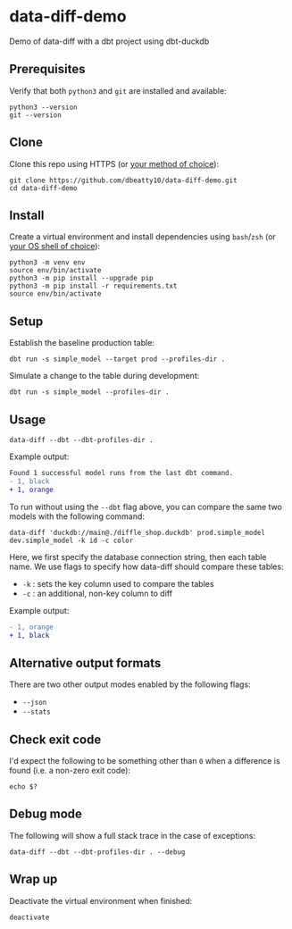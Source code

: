 # data-diff-demo
Demo of data-diff with a dbt project using dbt-duckdb

## Prerequisites

Verify that both `python3` and `git` are installed and available:
```shell
python3 --version
git --version
```

## Clone

Clone this repo using HTTPS (or [your method of choice](docs/clone.md)):

```shell
git clone https://github.com/dbeatty10/data-diff-demo.git
cd data-diff-demo
```

</details>

## Install
Create a virtual environment and install dependencies using `bash`/`zsh` (or [your OS shell of choice](docs/virtual-environment.md)):

```shell
python3 -m venv env
source env/bin/activate
python3 -m pip install --upgrade pip
python3 -m pip install -r requirements.txt
source env/bin/activate
```

## Setup

Establish the baseline production table:
```shell
dbt run -s simple_model --target prod --profiles-dir .
```

Simulate a change to the table during development:
```
dbt run -s simple_model --profiles-dir .
```

## Usage

```shell
data-diff --dbt --dbt-profiles-dir .
```

Example output:
```diff
Found 1 successful model runs from the last dbt command.
- 1, black
+ 1, orange
```

To run without using the `--dbt` flag above, you can compare the same two models with the following command:

```shell
data-diff 'duckdb://main@./diffle_shop.duckdb' prod.simple_model dev.simple_model -k id -c color
```

Here, we first specify the database connection string, then each table name. We use flags to specify how data-diff should compare these tables:

- `-k` : sets the key column used to compare the tables
- `-c` : an additional, non-key column to diff 

Example output:

```diff
- 1, orange
+ 1, black
```

## Alternative output formats

There are two other output modes enabled by the following flags:
- `--json`
- `--stats`

## Check exit code

I'd expect the following to be something other than `0` when a difference is found (i.e. a non-zero exit code):
```shell
echo $?
```

## Debug mode

The following will show a full stack trace in the case of exceptions:
```shell
data-diff --dbt --dbt-profiles-dir . --debug
```

## Wrap up
Deactivate the virtual environment when finished:

```shell
deactivate
```
